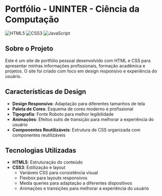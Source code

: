 # Portfólio - UNINTER - Ciência da Computação

![HTML5](https://img.shields.io/badge/HTML5-E34F26?style=for-the-badge&logo=html5&logoColor=white)
![CSS3](https://img.shields.io/badge/CSS3-1572B6?style=for-the-badge&logo=css3&logoColor=white)
![JavaScript](https://img.shields.io/badge/JavaScript-F7DF1E?style=for-the-badge&logo=javascript&logoColor=black)

## Sobre o Projeto

Este é um site de portfólio pessoal desenvolvido com HTML e CSS para apresentar minhas informações profissionais, formação acadêmica e projetos. O site foi criado com foco em design responsivo e experiência do usuário.

## Características de Design

- **Design Responsivo**: Adaptação para diferentes tamanhos de tela
- **Paleta de Cores**: Esquema de cores moderno e profissional
- **Tipografia**: Fonte Roboto para melhor legibilidade
- **Animações**: Efeitos sutis de transição para melhorar a experiência do usuário
- **Componentes Reutilizáveis**: Estrutura de CSS organizada com componentes reutilizáveis

## Tecnologias Utilizadas

- **HTML5**: Estruturação do conteúdo
- **CSS3**: Estilização e layout
  - Variáveis CSS para consistência visual
  - Flexbox para layouts responsivos
  - Media queries para adaptação a diferentes dispositivos
  - Animações e transições para melhorar a experiência do usuário
